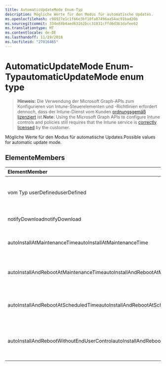 ```yaml
---
title: AutomaticUpdateMode Enum-Typ
description: Mögliche Werte für den Modus für automatische Updates.
ms.openlocfilehash: c98927e1c1f66e3bf10fa07496aa54ac91bad20b
ms.sourcegitcommit: 334e84b4aed63162bcc31831cffd6d363dafee02
ms.translationtype: MT
ms.contentlocale: de-DE
ms.lasthandoff: 11/29/2018
ms.locfileid: "27016465"
---
```

# <a name="automaticupdatemode-enum-type"></a><span data-ttu-id="217cf-103">AutomaticUpdateMode Enum-Typ</span><span class="sxs-lookup"><span data-stu-id="217cf-103">automaticUpdateMode enum type</span></span>

> <span data-ttu-id="217cf-104">**Hinweis:** Die Verwendung der Microsoft Graph-APIs zum Konfigurieren von Intune-Steuerelementen und -Richtlinien erfordert dennoch, dass der Intune-Dienst vom Kunden [ordnungsgemäß lizenziert](https://go.microsoft.com/fwlink/?linkid=839381) ist.</span><span class="sxs-lookup"><span data-stu-id="217cf-104">**Note:** Using the Microsoft Graph APIs to configure Intune controls and policies still requires that the Intune service is [correctly licensed](https://go.microsoft.com/fwlink/?linkid=839381) by the customer.</span></span>

<span data-ttu-id="217cf-105">Mögliche Werte für den Modus für automatische Updates.</span><span class="sxs-lookup"><span data-stu-id="217cf-105">Possible values for automatic update mode.</span></span>
## <a name="members"></a><span data-ttu-id="217cf-106">Elemente</span><span class="sxs-lookup"><span data-stu-id="217cf-106">Members</span></span>
|<span data-ttu-id="217cf-107">Element</span><span class="sxs-lookup"><span data-stu-id="217cf-107">Member</span></span>|<span data-ttu-id="217cf-108">Wert</span><span class="sxs-lookup"><span data-stu-id="217cf-108">Value</span></span>|<span data-ttu-id="217cf-109">Beschreibung</span><span class="sxs-lookup"><span data-stu-id="217cf-109">Description</span></span>|
|:---|:---|:---|
|<span data-ttu-id="217cf-110">vom Typ userDefined</span><span class="sxs-lookup"><span data-stu-id="217cf-110">userDefined</span></span>|<span data-ttu-id="217cf-111">0</span><span class="sxs-lookup"><span data-stu-id="217cf-111">0</span></span>|<span data-ttu-id="217cf-112">User-Defined, Standardwert, keine beabsichtigt.</span><span class="sxs-lookup"><span data-stu-id="217cf-112">User Defined, default value, no intent.</span></span>|
|<span data-ttu-id="217cf-113">notifyDownload</span><span class="sxs-lookup"><span data-stu-id="217cf-113">notifyDownload</span></span>|<span data-ttu-id="217cf-114">1</span><span class="sxs-lookup"><span data-stu-id="217cf-114">1</span></span>|<span data-ttu-id="217cf-115">Benachrichtigen Sie auf Download.</span><span class="sxs-lookup"><span data-stu-id="217cf-115">Notify on download.</span></span>|
|<span data-ttu-id="217cf-116">autoInstallAtMaintenanceTime</span><span class="sxs-lookup"><span data-stu-id="217cf-116">autoInstallAtMaintenanceTime</span></span>|<span data-ttu-id="217cf-117">2</span><span class="sxs-lookup"><span data-stu-id="217cf-117">2</span></span>|<span data-ttu-id="217cf-118">Automatische Installation zur Wartungszeit.</span><span class="sxs-lookup"><span data-stu-id="217cf-118">Auto-install at maintenance time.</span></span>|
|<span data-ttu-id="217cf-119">autoInstallAndRebootAtMaintenanceTime</span><span class="sxs-lookup"><span data-stu-id="217cf-119">autoInstallAndRebootAtMaintenanceTime</span></span>|<span data-ttu-id="217cf-120">3</span><span class="sxs-lookup"><span data-stu-id="217cf-120">3</span></span>|<span data-ttu-id="217cf-121">Automatische Installation und Wartung jederzeit neu starten.</span><span class="sxs-lookup"><span data-stu-id="217cf-121">Auto-install and reboot at maintenance time.</span></span>|
|<span data-ttu-id="217cf-122">autoInstallAndRebootAtScheduledTime</span><span class="sxs-lookup"><span data-stu-id="217cf-122">autoInstallAndRebootAtScheduledTime</span></span>|<span data-ttu-id="217cf-123">4</span><span class="sxs-lookup"><span data-stu-id="217cf-123">4</span></span>|<span data-ttu-id="217cf-124">Automatische Installation und zum geplanten Zeitpunkt neu starten.</span><span class="sxs-lookup"><span data-stu-id="217cf-124">Auto-install and reboot at scheduled time.</span></span>|
|<span data-ttu-id="217cf-125">autoInstallAndRebootWithoutEndUserControl</span><span class="sxs-lookup"><span data-stu-id="217cf-125">autoInstallAndRebootWithoutEndUserControl</span></span>|<span data-ttu-id="217cf-126">5</span><span class="sxs-lookup"><span data-stu-id="217cf-126">5</span></span>|<span data-ttu-id="217cf-127">Automatische Installation und neu starten Sie, ohne Kontrolle durch den Endbenutzer</span><span class="sxs-lookup"><span data-stu-id="217cf-127">Auto-install and restart without end-user control</span></span>|



